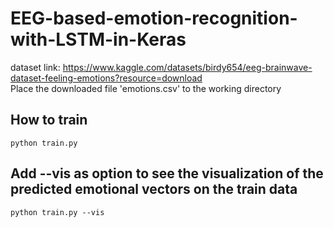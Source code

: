 # EEG-based-emotion-recognition-with-LSTM-in-Keras

dataset link: https://www.kaggle.com/datasets/birdy654/eeg-brainwave-dataset-feeling-emotions?resource=download <br />
Place the downloaded file 'emotions.csv' to the working directory 

<h2>How to train</h2>

```
python train.py
```

<h2>Add --vis as option to see the visualization of the predicted emotional vectors on the train data</h2>

```
python train.py --vis
```
